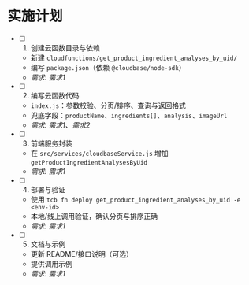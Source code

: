 # 实施计划

- [ ] 1. 创建云函数目录与依赖
  - 新建 `cloudfunctions/get_product_ingredient_analyses_by_uid/`
  - 编写 `package.json`（依赖 `@cloudbase/node-sdk`）
  - _需求: 需求1_

- [ ] 2. 编写云函数代码
  - `index.js`：参数校验、分页/排序、查询与返回格式
  - 兜底字段：`productName`、`ingredients[]`、`analysis`、`imageUrl`
  - _需求: 需求1、需求2_

- [ ] 3. 前端服务封装
  - 在 `src/services/cloudbaseService.js` 增加 `getProductIngredientAnalysesByUid`
  - _需求: 需求1_

- [ ] 4. 部署与验证
  - 使用 `tcb fn deploy get_product_ingredient_analyses_by_uid -e <env-id>`
  - 本地/线上调用验证，确认分页与排序正确
  - _需求: 需求1_

- [ ] 5. 文档与示例
  - 更新 README/接口说明（可选）
  - 提供调用示例
  - _需求: 需求1_ 